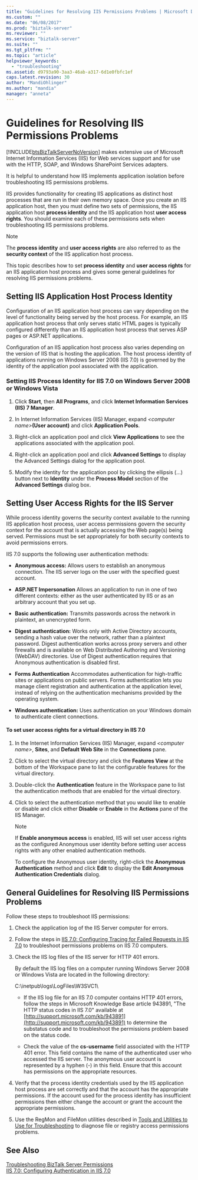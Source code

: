 ```yaml
---
title: "Guidelines for Resolving IIS Permissions Problems | Microsoft Docs"
ms.custom: ""
ms.date: "06/08/2017"
ms.prod: "biztalk-server"
ms.reviewer: ""
ms.service: "biztalk-server"
ms.suite: ""
ms.tgt_pltfrm: ""
ms.topic: "article"
helpviewer_keywords: 
  - "troubleshooting"
ms.assetid: d9793a90-3aa3-46ab-a317-6d1e0fbfc1ef
caps.latest.revision: 30
author: "MandiOhlinger"
ms.author: "mandia"
manager: "anneta"
---
```

# Guidelines for Resolving IIS Permissions Problems
[!INCLUDE[btsBizTalkServerNoVersion](../includes/btsbiztalkservernoversion-md.md)] makes extensive use of Microsoft Internet Information Services (IIS) for Web services support and for use with the HTTP, SOAP, and Windows SharePoint Services adapters.  
  
 It is helpful to understand how IIS implements application isolation before troubleshooting IIS permissions problems.  
  
 IIS provides functionality for creating IIS applications as distinct host processes that are run in their own memory space. Once you create an IIS application host, then you must define two sets of permissions, the IIS application host **process identity** and the IIS application host **user access rights**. You should examine each of these permissions sets when troubleshooting IIS permissions problems.  
  
> [!NOTE]
>  The **process identity** and **user access rights** are also referred to as the **security context** of the IIS application host process.  
  
 This topic describes how to set **process identity** and **user access rights** for an IIS application host process and gives some general guidelines for resolving IIS permissions problems.  
  
## Setting IIS Application Host Process Identity  
 Configuration of an IIS application host process can vary depending on the level of functionality being served by the host process. For example, an IIS application host process that only serves static HTML pages is typically configured differently than an IIS application host process that serves ASP pages or ASP.NET applications.  
  
 Configuration of an IIS application host process also varies depending on the version of IIS that is hosting the application. The host process identity of applications running on Windows Server 2008 (IIS 7.0) is governed by the identity of the application pool associated with the application.  
  
### Setting IIS Process Identity for IIS 7.0 on Windows Server 2008 or Windows Vista  
  
1.  Click **Start**, then **All Programs**, and click **Internet Information Services (IIS) 7 Manager**.  
  
2.  In Internet Information Services (IIS) Manager, expand *\<computer name>***(User account)** and click **Application Pools**.  
  
3.  Right-click an application pool and click **View Applications** to see the applications associated with the application pool.  
  
4.  Right-click an application pool and click **Advanced Settings** to display the Advanced Settings dialog for the application pool.  
  
5.  Modify the identity for the application pool by clicking the ellipsis (…) button next to **Identity** under the **Process Model** section of the **Advanced Settings** dialog box.  
  
## Setting User Access Rights for the IIS Server  
 While process identity governs the security context available to the running IIS application host process, user access permissions govern the security context for the account that is actually accessing the Web page(s) being served. Permissions must be set appropriately for both security contexts to avoid permissions errors.  
  
 IIS 7.0 supports the following user authentication methods:  
  
-   **Anonymous access:** Allows users to establish an anonymous connection. The IIS server logs on the user with the specified guest account.  
  
-   **ASP.NET Impersonation** Allows an application to run in one of two different contexts: either as the user authenticated by IIS or as an arbitrary account that you set up.  
  
-   **Basic authentication:** Transmits passwords across the network in plaintext, an unencrypted form.  
  
-   **Digest authentication:** Works only with Active Directory accounts, sending a hash value over the network, rather than a plaintext password. Digest authentication works across proxy servers and other firewalls and is available on Web Distributed Authoring and Versioning (WebDAV) directories. Use of Digest authentication requires that Anonymous authentication is disabled first.  
  
-   **Forms Authentication** Accommodates authentication for high-traffic sites or applications on public servers. Forms authentication lets you manage client registration and authentication at the application level, instead of relying on the authentication mechanisms provided by the operating system.  
  
-   **Windows authentication:** Uses authentication on your Windows domain to authenticate client connections.  
  
#### To set user access rights for a virtual directory in IIS 7.0  
  
1.  In the Internet Information Services (IIS) Manager, expand *\<computer name>*, **Sites**, and **Default Web Site** in the **Connections** pane.  
  
2.  Click to select the virtual directory and click the **Features View** at the bottom of the Workspace pane to list the configurable features for the virtual directory.  
  
3.  Double-click the **Authentication** feature in the Workspace pane to list the authentication methods that are enabled for the virtual directory.  
  
4.  Click to select the authentication method that you would like to enable or disable and click either **Disable** or **Enable** in the **Actions** pane of the IIS Manager.  
  
    > [!NOTE]
    >  If **Enable anonymous access** is enabled, IIS will set user access rights as the configured Anonymous user identity before setting user access rights with any other enabled authentication methods.  
    >   
    >  To configure the Anonymous user identity, right-click the **Anonymous Authentication** method and click **Edit** to display the **Edit Anonymous Authentication Credentials** dialog.  
  
## General Guidelines for Resolving IIS Permissions Problems  
 Follow these steps to troubleshoot IIS permissions:  
  
1.  Check the application log of the IIS Server computer for errors.  
  
2.  Follow the steps in [IIS 7.0: Configuring Tracing for Failed Requests in IIS 7.0](http://go.microsoft.com/fwlink/?LinkId=130600) to troubleshoot permissions problems on IIS 7.0 computers.  
  
3.  Check the IIS log files of the IIS server for HTTP 401 errors.  
  
     By default the IIS log files on a computer running Windows Server 2008 or Windows Vista are located in the following directory:  
  
     C:\inetpub\logs\LogFiles\W3SVC1\  
  
    -   If the IIS log file for an IIS 7.0 computer contains HTTP 401 errors, follow the steps in Microsoft Knowledge Base article 943891, "The HTTP status codes in IIS 7.0" available at [http://support.microsoft.com/kb/943891](http://support.microsoft.com/kb/943891) to determine the substatus code and to troubleshoot the permissions problem based on the status code.  
  
    -   Check the value of the **cs-username** field associated with the HTTP 401 error. This field contains the name of the authenticated user who accessed the IIS server. The anonymous user account is represented by a hyphen (-) in this field. Ensure that this account has permissions on the appropriate resources.  
  
4.  Verify that the process identity credentials used by the IIS application host process are set correctly and that the account has the appropriate permissions. If the account used for the process identity has insufficient permissions then either change the account or grant the account the appropriate permissions.  
  
5.  Use the RegMon and FileMon utilities described in [Tools and Utilities to Use for Troubleshooting](../core/tools-and-utilities-to-use-for-troubleshooting.md) to diagnose file or registry access permissions problems.  
  
## See Also  
 [Troubleshooting BizTalk Server Permissions](../core/troubleshooting-biztalk-server-permissions.md)   
 [IIS 7.0: Configuring Authentication in IIS 7.0](http://go.microsoft.com/fwlink/?LinkId=129909)